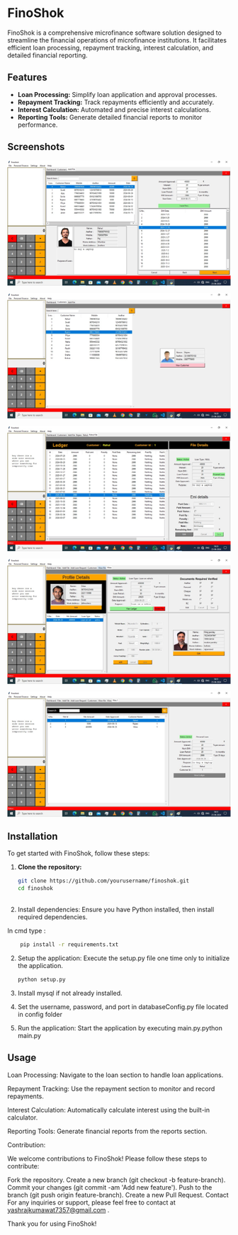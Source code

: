 # FinoShok

FinoShok is a comprehensive microfinance software solution designed to streamline the financial operations of microfinance institutions. It facilitates efficient loan processing, repayment tracking, interest calculation, and detailed financial reporting.

## Features

- **Loan Processing:** Simplify loan application and approval processes.
- **Repayment Tracking:** Track repayments efficiently and accurately.
- **Interest Calculation:** Automated and precise interest calculations.
- **Reporting Tools:** Generate detailed financial reports to monitor performance.

## Screenshots

![](images/1.jpg)


![](images/2.jpg)


![](images/3.jpg)

![](images/11.jpg)

![](images/12.jpg)

## Installation

To get started with FinoShok, follow these steps:

1. **Clone the repository:**
   ```bash
   git clone https://github.com/yourusername/finoshok.git
   cd finoshok



1. Install dependencies: Ensure you have Python installed, then install required dependencies.

In cmd type : 

```bash
    pip install -r requirements.txt
```

2. Setup the application: Execute the setup.py file one time only to initialize the application.
   ```bash
   python setup.py
   ```
3. Install mysql if not already installed.

4. Set the username, password, and port in databaseConfig.py file located in config folder

5. Run the application: Start the application by executing main.py.python main.py

## Usage

Loan Processing: Navigate to the loan section to handle loan applications.

Repayment Tracking: Use the repayment section to monitor and record repayments.

Interest Calculation: Automatically calculate interest using the built-in calculator.

Reporting Tools: Generate financial reports from the reports section.

Contribution: 

We welcome contributions to FinoShok! Please follow these steps to contribute:

Fork the repository. Create a new branch (git checkout -b feature-branch). Commit your changes (git commit -am 'Add new feature'). Push to the branch (git push origin feature-branch). Create a new Pull Request. Contact For any inquiries or support, please feel free to contact at yashrajkumawat7357@gmail.com . 

Thank you for using FinoShok!
